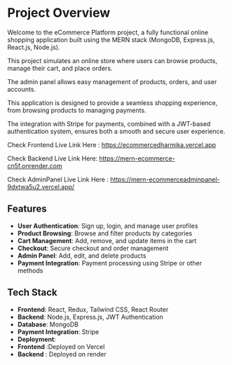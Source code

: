 # Project Overview

Welcome to the eCommerce Platform project, a fully functional online shopping application built using the MERN stack (MongoDB, Express.js, React.js, Node.js).

This project simulates an online store where users can browse products, manage their cart, and place orders.

The admin panel allows easy management of products, orders, and user accounts.

This application is designed to provide a seamless shopping experience, from browsing products to managing payments.

The integration with Stripe for payments, combined with a JWT-based authentication system, ensures both a smooth and secure user experience.

Check Frontend Live Link Here : https://ecommercedharmika.vercel.app 

Check Backend Live Link Here: https://mern-ecommerce-cn5f.onrender.com

Check AdminPanel Live Link Here : https://mern-ecommerceadminpanel-9dxtwa5u2.vercel.app/

## Features

- **User Authentication**: Sign up, login, and manage user profiles
- **Product Browsing**: Browse and filter products by categories
- **Cart Management**: Add, remove, and update items in the cart
- **Checkout**: Secure checkout and order management
- **Admin Panel**: Add, edit, and delete products
- **Payment Integration**: Payment processing using Stripe or other methods
## Tech Stack

- **Frontend**:  React, Redux, Tailwind CSS, React Router
- **Backend**:  Node.js, Express.js, JWT Authentication
- **Database**:  MongoDB
- **Payment Integration**: Stripe
- **Deployment**:
- **Frontend** :Deployed on Vercel 
- **Backend** : Deployed on render

